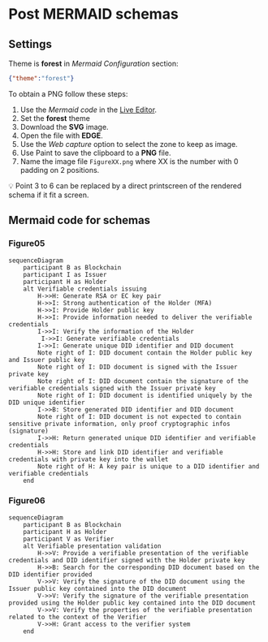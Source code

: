 # Post MERMAID schemas

## Settings

Theme is **forest** in *Mermaid Configuration* section:

```json
{"theme":"forest"}
```

To obtain a PNG follow these steps:

1. Use the *Mermaid code* in the [Live Editor](https://mermaid-js.github.io/mermaid-live-editor).
2. Set the **forest** theme
3. Download the **SVG** image.
4. Open the file with **EDGE**.
5. Use the *Web capture* option to select the zone to keep as image.
6. Use Paint to save the clipboard to a **PNG** file.
7. Name the image file `FigureXX.png` where XX is the number with 0 padding on 2 positions.

:bulb: Point 3 to 6 can be replaced by a direct printscreen of the rendered schema if it fit a screen.

## Mermaid code for schemas

### Figure05

```mermaid
sequenceDiagram
    participant B as Blockchain
	participant I as Issuer
	participant H as Holder
    alt Verifiable credentials issuing
        H->>H: Generate RSA or EC key pair
        H->>I: Strong authentication of the Holder (MFA)
        H->>I: Provide Holder public key
        H->>I: Provide information needed to deliver the verifiable credentials
        I->>I: Verify the information of the Holder
		 I->>I: Generate verifiable credentials
        I->>I: Generate unique DID identifier and DID document
        Note right of I: DID document contain the Holder public key and Issuer public key
        Note right of I: DID document is signed with the Issuer private key
        Note right of I: DID document contain the signature of the verifiable credentials signed with the Issuer private key
        Note right of I: DID document is identified uniquely by the DID unique identifier
        I->>B: Store generated DID identifier and DID document
        Note right of I: DID document is not expected to contain sensitive private information, only proof cryptographic infos (signature)		
        I->>H: Return generated unique DID identifier and verifiable credentials
        H->>H: Store and link DID identifier and verifiable credentials with private key into the wallet
        Note right of H: A key pair is unique to a DID identifier and verifiable credentials
    end
```

### Figure06

```mermaid
sequenceDiagram
    participant B as Blockchain
	participant H as Holder
    participant V as Verifier
    alt Verifiable presentation validation
        H->>V: Provide a verifiable presentation of the verifiable credentials and DID identifier signed with the Holder private key
        H->>B: Search for the corresponding DID document based on the DID identifier provided
        V->>V: Verify the signature of the DID document using the Issuer public key contained into the DID document
        V->>V: Verify the signature of the verifiable presentation  provided using the Holder public key contained into the DID document
        V->>V: Verify the properties of the verifiable presentation related to the context of the Verifier
        V->>H: Grant access to the verifier system
    end
```

